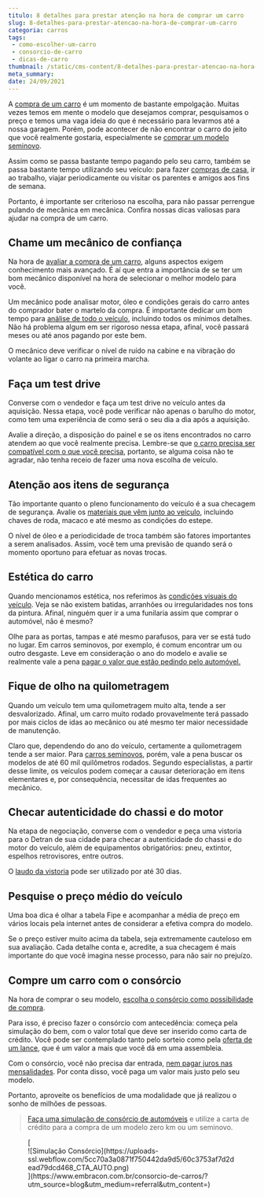 ```yaml
---
titulo: 8 detalhes para prestar atenção na hora de comprar um carro
slug: 8-detalhes-para-prestar-atencao-na-hora-de-comprar-um-carro
categoria: carros
tags:
 - como-escolher-um-carro
 - consorcio-de-carro
 - dicas-de-carro
thumbnail: /static/cms-content/8-detalhes-para-prestar-atencao-na-hora-de-comprar-um-carro.jpg
meta_summary: 
date: 24/09/2021
---
```

A [compra de um carro](https://www.embracon.com.br/blog/4-motivos-para-voce-comprar-um-carro-novo) é um momento de bastante empolgação. Muitas vezes temos em mente o modelo que desejamos comprar, pesquisamos o preço e temos uma vaga ideia do que é necessário para levarmos até a nossa garagem. Porém, pode acontecer de não encontrar o carro do jeito que você realmente gostaria, especialmente se [comprar um modelo seminovo](https://www.embracon.com.br/blog/carro-seminovo-guia-completo-para-comprar).

Assim como se passa bastante tempo pagando pelo seu carro, também se passa bastante tempo utilizando seu veículo: para fazer [compras de casa](https://www.embracon.com.br/blog/10-importantes-dicas-para-economizar-nas-compras-de-casa), ir ao trabalho, viajar periodicamente ou visitar os parentes e amigos aos fins de semana.

Portanto, é importante ser criterioso na escolha, para não passar perrengue pulando de mecânica em mecânica. Confira nossas dicas valiosas para ajudar na compra de um carro.

Chame um mecânico de confiança 
-------------------------------

Na hora de [avaliar a compra de um carro](https://www.embracon.com.br/blog/saiba-como-funciona-o-laudo-de-vistoria-no-consorcio), alguns aspectos exigem conhecimento mais avançado. É aí que entra a importância de se ter um bom mecânico disponível na hora de selecionar o melhor modelo para você.

Um mecânico pode analisar motor, óleo e condições gerais do carro antes do comprador bater o martelo da compra. É importante dedicar um bom tempo para [análise de todo o veículo](https://www.embracon.com.br/blog/confira-9-sinais-de-que-e-hora-de-trocar-de-carro), incluindo todos os mínimos detalhes. Não há problema algum em ser rigoroso nessa etapa, afinal, você passará meses ou até anos pagando por este bem.

O mecânico deve verificar o nível de ruído na cabine e na vibração do volante ao ligar o carro na primeira marcha.

Faça um test drive 
-------------------

Converse com o vendedor e faça um test drive no veículo antes da aquisição. Nessa etapa, você pode verificar não apenas o barulho do motor, como tem uma experiência de como será o seu dia a dia após a aquisição.

Avalie a direção, a disposição do painel e se os itens encontrados no carro atendem ao que você realmente precisa. Lembre-se que [o carro precisa ser compatível com o que você precisa](https://www.embracon.com.br/blog/pensando-em-comprar-um-carro-saiba-o-que-levar-em-consideracao), portanto, se alguma coisa não te agradar, não tenha receio de fazer uma nova escolha de veículo.

Atenção aos itens de segurança 
-------------------------------

Tão importante quanto o pleno funcionamento do veículo é a sua checagem de segurança. Avalie os [materiais que vêm junto ao veículo](https://www.embracon.com.br/blog/saiba-o-que-considerar-para-escolher-o-carro-ideal), incluindo chaves de roda, macaco e até mesmo as condições do estepe.

O nível de óleo e a periodicidade de troca também são fatores importantes a serem analisados. Assim, você tem uma previsão de quando será o momento oportuno para efetuar as novas trocas.

Estética do carro 
------------------

Quando mencionamos estética, nos referimos às [condições visuais do veículo](https://www.embracon.com.br/blog/saiba-qual-e-a-melhor-epoca-do-ano-para-comprar-um-carro-novo). Veja se não existem batidas, arranhões ou irregularidades nos tons da pintura. Afinal, ninguém quer ir a uma funilaria assim que comprar o automóvel, não é mesmo?

Olhe para as portas, tampas e até mesmo parafusos, para ver se está tudo no lugar. Em carros seminovos, por exemplo, é comum encontrar um ou outro desgaste. Leve em consideração o ano do modelo e avalie se realmente vale a pena [pagar o valor que estão pedindo pelo automóvel.](https://www.embracon.com.br/blog/5-formas-de-pagamento-de-um-carro)

Fique de olho na quilometragem 
-------------------------------

Quando um veículo tem uma quilometragem muito alta, tende a ser desvalorizado. Afinal, um carro muito rodado provavelmente terá passado por mais ciclos de idas ao mecânico ou até mesmo ter maior necessidade de manutenção.

Claro que, dependendo do ano do veículo, certamente a quilometragem tende a ser maior. Para [carros seminovos](https://www.embracon.com.br/blog/comprar-carro-usado-com-a-carta-de-credito-do-consorcio), porém, vale a pena buscar os modelos de até 60 mil quilômetros rodados. Segundo especialistas, a partir desse limite, os veículos podem começar a causar deterioração em itens elementares e, por consequência, necessitar de idas frequentes ao mecânico.

Checar autenticidade do chassi e do motor 
------------------------------------------

Na etapa de negociação, converse com o vendedor e peça uma vistoria para o Detran de sua cidade para checar a autenticidade do chassi e do motor do veículo, além de equipamentos obrigatórios: pneu, extintor, espelhos retrovisores, entre outros.

O [laudo da vistoria](https://www.embracon.com.br/blog/saiba-como-funciona-o-laudo-de-vistoria-no-consorcio) pode ser utilizado por até 30 dias.

Pesquise o preço médio do veículo 
----------------------------------

Uma boa dica é olhar a tabela Fipe e acompanhar a média de preço em vários locais pela internet antes de considerar a efetiva compra do modelo.

Se o preço estiver muito acima da tabela, seja extremamente cauteloso em sua avaliação. Cada detalhe conta e, acredite, a sua checagem é mais importante do que você imagina nesse processo, para não sair no prejuízo.

Compre um carro com o consórcio 
--------------------------------

Na hora de comprar o seu modelo, [escolha o consórcio como possibilidade de compra](https://www.embracon.com.br/blog/duvidas-frequentes-consorcio-de-carro).

Para isso, é preciso fazer o consórcio com antecedência: começa pela simulação do bem, com o valor total que deve ser inserido como carta de crédito. Você pode ser contemplado tanto pelo sorteio como pela [oferta de um lance](https://www.embracon.com.br/blog/como-funcionam-os-tipos-de-lances-no-consorcio), que é um valor a mais que você dá em uma assembleia.

Com o consórcio, você não precisa dar entrada, [nem pagar juros nas mensalidades](https://www.embracon.com.br/blog/consorcio-nao-tem-juros-entenda). Por conta disso, você paga um valor mais justo pelo seu modelo.

Portanto, aproveite os benefícios de uma modalidade que já realizou o sonho de milhões de pessoas.

> [Faça uma simulação de consórcio de automóveis](https://www.embracon.com.br/consorcio-de-carros) e utilize a carta de crédito para a compra de um modelo zero km ou um seminovo.

<figure class="w-richtext-figure-type-image w-richtext-align-center">[<div>![Simulação Consórcio](https://uploads-ssl.webflow.com/5cc70a3a0871f750442da9d5/60c3753af7d2dead79dcd468_CTA_AUTO.png)</div>](https://www.embracon.com.br/consorcio-de-carros/?utm_source=blog&utm_medium=referral&utm_content=)</figure>
